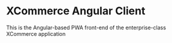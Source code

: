 # XCommerce Angular Client
This is the Angular-based PWA front-end of the enterprise-class XCommerce application
